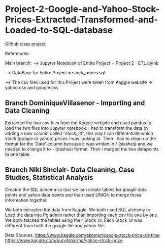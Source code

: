 # Project-2-Google-and-Yahoo-Stock-Prices-Extracted-Transformed-and-Loaded-to-SQL-database
Github class project

References:

Main branch:
--> Jupyter Notebook of Entire Project = Project 2 - ETL.ipynb

--> DataBase for Entire Project = stock_prices.sql

--> The csv files used for this Project were taken from Kaggle website => yahoo.csv and google.csv

Branch DominiqueVillasenor - Importing and Data Cleaning
--
Extracted the two csv files from the Kaggle website and used pandas to load the two files into Jupyter notebook. I had to transform the data by adding a new column called "stock_id", this way I can differentiate which stock (google or yahoo) prices I was looking at. Then I had to clean up the format for the 'Date' column because it was written in / (slashes) and we needed to change it to - (dashes) format. Then I merged the two datapoints to one table. 

Branch Niki Sinclair- Data Cleaning, Case Studies, Statistical Analysis
--
Created the SQL schema so that we can create tables for google data points and yahoo data points and then used UNION to merge those information together. 

We both extracted the data from Kaggle. We both used SQL alchemy to Load the data into Pg admin rather than importing each csv file one by one. We both stacked the tables using their Stock_id. Each Stock_id was different from both the google file and yahoo file. 

Data Sources:
https://www.kaggle.com/akpmpr/google-stock-price-all-time
https://www.kaggle.com/purvitsharma/yahoo-stock-price
